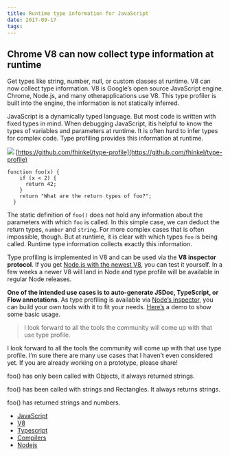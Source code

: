```yaml
---
title: Runtime type information for JavaScript
date: 2017-09-17
tags:
---
```

## Chrome V8 can now collect type information at runtime

Get types like string, number, null, or custom classes at runtime. V8 can now
collect type information. V8 is Google’s open source JavaScript engine. Chrome,
Node.js, and many otherapplications use V8. This type profiler is built into the
engine, the information is not statically inferred.

JavaScript is a dynamically typed language. But most code is written with fixed
types in mind. When debugging JavaScript, itis helpful to know the types of
variables and parameters at runtime. It is often hard to infer types for complex
code. Type profiling provides this information at runtime.

![](https://cdn-images-1.medium.com/max/2000/1*CLdktAPyagGXXZQYUS5UtA.png)
<span class="figcaption_hack">[https://github.com/fhinkel/type-profile](https://github.com/fhinkel/type-profile)</span>

    function foo(x) {
        if (x < 2) {
          return 42;
        }
        return "What are the return types of foo?";
      }

The static definition of `foo()` does not hold any information about the
parameters with which `foo` is called. In this simple case, we can deduct the
return types, `number` and `string`. For more complex cases that is often
impossible, though. But at runtime, it is clear with which types `foo` is being
called. Runtime type information collects exactly this information.

Type profiling is implemented in V8 and can be used via the **V8 inspector
protocol**. If you get [Node.js with the newest V8](https://github.com/v8/node),
you can test it yourself. In a few weeks a newer V8 will land in Node and type
profile will be available in regular Node releases.

**One of the intended use cases is to auto-generate JSDoc, TypeScript, or Flow
annotations**. As type profiling is available via [Node’s
inspector](https://nodejs.org/api/inspector.html), you can build your own tools
with it to fit your needs. [Here’s](https://github.com/fhinkel/type-profile) a
demo to show some basic usage.

> I look forward to all the tools the community will come up with that use type
> profile.

I look forward to all the tools the community will come up with that use type
profile. I’m sure there are many use cases that I haven’t even considered yet.
If you are already working on a prototype, please share!

<span class="figcaption_hack">foo() has only been called with Objects, it always returned strings.</span>

<span class="figcaption_hack">foo() has been called with strings and Rectangles. It always returns strings.</span>

<span class="figcaption_hack">foo() has returned strings and numbers.</span>

* [JavaScript](https://medium.com/tag/javascript?source=post)
* [V8](https://medium.com/tag/v8?source=post)
* [Typescript](https://medium.com/tag/typescript?source=post)
* [Compilers](https://medium.com/tag/compilers?source=post)
* [Nodejs](https://medium.com/tag/nodejs?source=post)